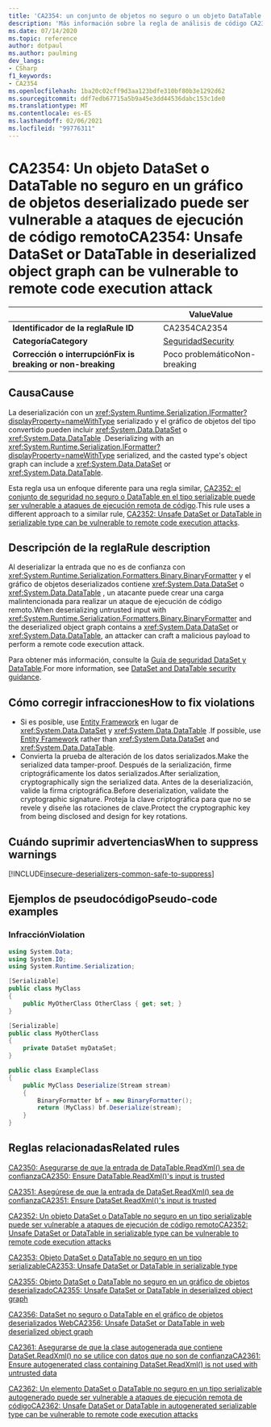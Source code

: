 ```yaml
---
title: 'CA2354: un conjunto de objetos no seguro o un objeto DataTable en el gráfico de objetos deserializados pueden ser vulnerables a ataques de ejecución de código remoto (análisis de código)'
description: 'Más información sobre la regla de análisis de código CA2354: el conjunto de objetos no seguro o DataTable en el gráfico de objetos deserializados puede ser vulnerable a ataques de ejecución remota de código'
ms.date: 07/14/2020
ms.topic: reference
author: dotpaul
ms.author: paulming
dev_langs:
- CSharp
f1_keywords:
- CA2354
ms.openlocfilehash: 1ba20c02cff9d3aa123bdfe310bf80b3e1292d62
ms.sourcegitcommit: ddf7edb67715a5b9a45e3dd44536dabc153c1de0
ms.translationtype: MT
ms.contentlocale: es-ES
ms.lasthandoff: 02/06/2021
ms.locfileid: "99776311"
---
```

# <a name="ca2354-unsafe-dataset-or-datatable-in-deserialized-object-graph-can-be-vulnerable-to-remote-code-execution-attack"></a><span data-ttu-id="61787-103">CA2354: Un objeto DataSet o DataTable no seguro en un gráfico de objetos deserializado puede ser vulnerable a ataques de ejecución de código remoto</span><span class="sxs-lookup"><span data-stu-id="61787-103">CA2354: Unsafe DataSet or DataTable in deserialized object graph can be vulnerable to remote code execution attack</span></span>

| | <span data-ttu-id="61787-104">Value</span><span class="sxs-lookup"><span data-stu-id="61787-104">Value</span></span> |
|-|-|
| <span data-ttu-id="61787-105">**Identificador de la regla**</span><span class="sxs-lookup"><span data-stu-id="61787-105">**Rule ID**</span></span> |<span data-ttu-id="61787-106">CA2354</span><span class="sxs-lookup"><span data-stu-id="61787-106">CA2354</span></span>|
| <span data-ttu-id="61787-107">**Categoría**</span><span class="sxs-lookup"><span data-stu-id="61787-107">**Category**</span></span> |[<span data-ttu-id="61787-108">Seguridad</span><span class="sxs-lookup"><span data-stu-id="61787-108">Security</span></span>](security-warnings.md)|
| <span data-ttu-id="61787-109">**Corrección o interrupción**</span><span class="sxs-lookup"><span data-stu-id="61787-109">**Fix is breaking or non-breaking**</span></span> |<span data-ttu-id="61787-110">Poco problemático</span><span class="sxs-lookup"><span data-stu-id="61787-110">Non-breaking</span></span>|

## <a name="cause"></a><span data-ttu-id="61787-111">Causa</span><span class="sxs-lookup"><span data-stu-id="61787-111">Cause</span></span>

<span data-ttu-id="61787-112">La deserialización con un <xref:System.Runtime.Serialization.IFormatter?displayProperty=nameWithType> serializado y el gráfico de objetos del tipo convertido pueden incluir <xref:System.Data.DataSet> o <xref:System.Data.DataTable> .</span><span class="sxs-lookup"><span data-stu-id="61787-112">Deserializing with an <xref:System.Runtime.Serialization.IFormatter?displayProperty=nameWithType> serialized, and the casted type's object graph can include a <xref:System.Data.DataSet> or <xref:System.Data.DataTable>.</span></span>

<span data-ttu-id="61787-113">Esta regla usa un enfoque diferente para una regla similar, [CA2352: el conjunto de seguridad no seguro o DataTable en el tipo serializable puede ser vulnerable a ataques de ejecución remota de código](ca2352.md).</span><span class="sxs-lookup"><span data-stu-id="61787-113">This rule uses a different approach to a similar rule, [CA2352: Unsafe DataSet or DataTable in serializable type can be vulnerable to remote code execution attacks](ca2352.md).</span></span>

## <a name="rule-description"></a><span data-ttu-id="61787-114">Descripción de la regla</span><span class="sxs-lookup"><span data-stu-id="61787-114">Rule description</span></span>

<span data-ttu-id="61787-115">Al deserializar la entrada que no es de confianza con <xref:System.Runtime.Serialization.Formatters.Binary.BinaryFormatter> y el gráfico de objetos deserializados contiene <xref:System.Data.DataSet> o <xref:System.Data.DataTable> , un atacante puede crear una carga malintencionada para realizar un ataque de ejecución de código remoto.</span><span class="sxs-lookup"><span data-stu-id="61787-115">When deserializing untrusted input with <xref:System.Runtime.Serialization.Formatters.Binary.BinaryFormatter> and the deserialized object graph contains a <xref:System.Data.DataSet> or <xref:System.Data.DataTable>, an attacker can craft a malicious payload to perform a remote code execution attack.</span></span>

<span data-ttu-id="61787-116">Para obtener más información, consulte la [Guía de seguridad DataSet y DataTable](../../../framework/data/adonet/dataset-datatable-dataview/security-guidance.md).</span><span class="sxs-lookup"><span data-stu-id="61787-116">For more information, see [DataSet and DataTable security guidance](../../../framework/data/adonet/dataset-datatable-dataview/security-guidance.md).</span></span>

## <a name="how-to-fix-violations"></a><span data-ttu-id="61787-117">Cómo corregir infracciones</span><span class="sxs-lookup"><span data-stu-id="61787-117">How to fix violations</span></span>

- <span data-ttu-id="61787-118">Si es posible, use [Entity Framework](/ef/) en lugar de <xref:System.Data.DataSet> y <xref:System.Data.DataTable> .</span><span class="sxs-lookup"><span data-stu-id="61787-118">If possible, use [Entity Framework](/ef/) rather than <xref:System.Data.DataSet> and <xref:System.Data.DataTable>.</span></span>
- <span data-ttu-id="61787-119">Convierta la prueba de alteración de los datos serializados.</span><span class="sxs-lookup"><span data-stu-id="61787-119">Make the serialized data tamper-proof.</span></span> <span data-ttu-id="61787-120">Después de la serialización, firme criptográficamente los datos serializados.</span><span class="sxs-lookup"><span data-stu-id="61787-120">After serialization, cryptographically sign the serialized data.</span></span> <span data-ttu-id="61787-121">Antes de la deserialización, valide la firma criptográfica.</span><span class="sxs-lookup"><span data-stu-id="61787-121">Before deserialization, validate the cryptographic signature.</span></span> <span data-ttu-id="61787-122">Proteja la clave criptográfica para que no se revele y diseñe las rotaciones de clave.</span><span class="sxs-lookup"><span data-stu-id="61787-122">Protect the cryptographic key from being disclosed and design for key rotations.</span></span>

## <a name="when-to-suppress-warnings"></a><span data-ttu-id="61787-123">Cuándo suprimir advertencias</span><span class="sxs-lookup"><span data-stu-id="61787-123">When to suppress warnings</span></span>

[!INCLUDE[insecure-deserializers-common-safe-to-suppress](~/includes/code-analysis/insecure-deserializers-common-safe-to-suppress.md)]

## <a name="pseudo-code-examples"></a><span data-ttu-id="61787-124">Ejemplos de pseudocódigo</span><span class="sxs-lookup"><span data-stu-id="61787-124">Pseudo-code examples</span></span>

### <a name="violation"></a><span data-ttu-id="61787-125">Infracción</span><span class="sxs-lookup"><span data-stu-id="61787-125">Violation</span></span>

```csharp
using System.Data;
using System.IO;
using System.Runtime.Serialization;

[Serializable]
public class MyClass
{
    public MyOtherClass OtherClass { get; set; }
}

[Serializable]
public class MyOtherClass
{
    private DataSet myDataSet;
}

public class ExampleClass
{
    public MyClass Deserialize(Stream stream)
    {
        BinaryFormatter bf = new BinaryFormatter();
        return (MyClass) bf.Deserialize(stream);
    }
}
```

## <a name="related-rules"></a><span data-ttu-id="61787-126">Reglas relacionadas</span><span class="sxs-lookup"><span data-stu-id="61787-126">Related rules</span></span>

[<span data-ttu-id="61787-127">CA2350: Asegurarse de que la entrada de DataTable.ReadXml() sea de confianza</span><span class="sxs-lookup"><span data-stu-id="61787-127">CA2350: Ensure DataTable.ReadXml()'s input is trusted</span></span>](ca2350.md)

[<span data-ttu-id="61787-128">CA2351: Asegúrese de que la entrada de DataSet.ReadXml() sea de confianza</span><span class="sxs-lookup"><span data-stu-id="61787-128">CA2351: Ensure DataSet.ReadXml()'s input is trusted</span></span>](ca2351.md)

[<span data-ttu-id="61787-129">CA2352: Un objeto DataSet o DataTable no seguro en un tipo serializable puede ser vulnerable a ataques de ejecución de código remoto</span><span class="sxs-lookup"><span data-stu-id="61787-129">CA2352: Unsafe DataSet or DataTable in serializable type can be vulnerable to remote code execution attacks</span></span>](ca2352.md)

[<span data-ttu-id="61787-130">CA2353: Objeto DataSet o DataTable no seguro en un tipo serializable</span><span class="sxs-lookup"><span data-stu-id="61787-130">CA2353: Unsafe DataSet or DataTable in serializable type</span></span>](ca2353.md)

[<span data-ttu-id="61787-131">CA2355: Objeto DataSet o DataTable no seguro en un gráfico de objetos deserializado</span><span class="sxs-lookup"><span data-stu-id="61787-131">CA2355: Unsafe DataSet or DataTable in deserialized object graph</span></span>](ca2355.md)

[<span data-ttu-id="61787-132">CA2356: DataSet no seguro o DataTable en el gráfico de objetos deserializados Web</span><span class="sxs-lookup"><span data-stu-id="61787-132">CA2356: Unsafe DataSet or DataTable in web deserialized object graph</span></span>](ca2356.md)

[<span data-ttu-id="61787-133">CA2361: Asegurarse de que la clase autogenerada que contiene DataSet.ReadXml() no se utilice con datos que no son de confianza</span><span class="sxs-lookup"><span data-stu-id="61787-133">CA2361: Ensure autogenerated class containing DataSet.ReadXml() is not used with untrusted data</span></span>](ca2361.md)

[<span data-ttu-id="61787-134">CA2362: Un elemento DataSet o DataTable no seguro en un tipo serializable autogenerado puede ser vulnerable a ataques de ejecución remota de código</span><span class="sxs-lookup"><span data-stu-id="61787-134">CA2362: Unsafe DataSet or DataTable in autogenerated serializable type can be vulnerable to remote code execution attacks</span></span>](ca2362.md)
